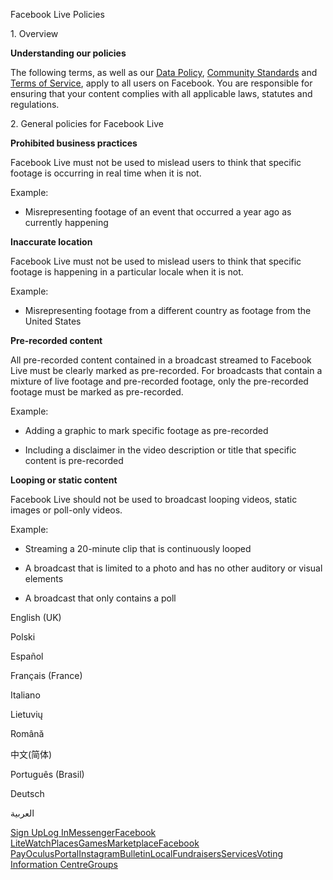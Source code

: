 Facebook Live Policies

1\. Overview

**Understanding our policies**

The following terms, as well as our [Data Policy](https://www.facebook.com/about/privacy/), [Community Standards](https://www.facebook.com/communitystandards/) and [Terms of Service](https://www.facebook.com/legal/terms), apply to all users on Facebook. You are responsible for ensuring that your content complies with all applicable laws, statutes and regulations.

2\. General policies for Facebook Live

**Prohibited business practices**

Facebook Live must not be used to mislead users to think that specific footage is occurring in real time when it is not.

Example:

*   Misrepresenting footage of an event that occurred a year ago as currently happening

**Inaccurate location**

Facebook Live must not be used to mislead users to think that specific footage is happening in a particular locale when it is not.

Example:

*   Misrepresenting footage from a different country as footage from the United States

**Pre-recorded content**

All pre-recorded content contained in a broadcast streamed to Facebook Live must be clearly marked as pre-recorded. For broadcasts that contain a mixture of live footage and pre-recorded footage, only the pre-recorded footage must be marked as pre-recorded.

Example:

*   Adding a graphic to mark specific footage as pre-recorded

*   Including a disclaimer in the video description or title that specific content is pre-recorded

**Looping or static content**

Facebook Live should not be used to broadcast looping videos, static images or poll-only videos.

Example:

*   Streaming a 20-minute clip that is continuously looped

*   A broadcast that is limited to a photo and has no other auditory or visual elements

*   A broadcast that only contains a poll

English (UK)

Polski

Español

Français (France)

Italiano

Lietuvių

Română

中文(简体)

Português (Brasil)

Deutsch

العربية

[Sign Up](https://www.facebook.com/reg/)[Log In](https://www.facebook.com/login/)[Messenger](https://l.facebook.com/l.php?u=https%3A%2F%2Fmessenger.com%2F&h=AT0AipDKMypjgkqzc4jhHBeN3LGYjfsv8u8sVPuw2o7ZU_3PbLFcyUaaBdR_NNH3M9V5GViWaYstu4n4GppY9bD2kH_lZaaxu_df2tueS2yCt9gk0pYIZB1iKfz-X9LRantbN7CHj6ZXIBAkk1xQ7tBqnYzRYTwaVrfcHg)[Facebook Lite](https://www.facebook.com/lite/)[Watch](https://en-gb.facebook.com/watch/)[Places](https://www.facebook.com/places/)[Games](https://www.facebook.com/games/)[Marketplace](https://www.facebook.com/marketplace/)[Facebook Pay](https://pay.facebook.com/)[Oculus](https://l.facebook.com/l.php?u=https%3A%2F%2Fwww.oculus.com%2F&h=AT0AipDKMypjgkqzc4jhHBeN3LGYjfsv8u8sVPuw2o7ZU_3PbLFcyUaaBdR_NNH3M9V5GViWaYstu4n4GppY9bD2kH_lZaaxu_df2tueS2yCt9gk0pYIZB1iKfz-X9LRantbN7CHj6ZXIBAkk1xQ7tBqnYzRYTwaVrfcHg)[Portal](https://portal.facebook.com/)[Instagram](https://l.facebook.com/l.php?u=https%3A%2F%2Fwww.instagram.com%2F&h=AT0AipDKMypjgkqzc4jhHBeN3LGYjfsv8u8sVPuw2o7ZU_3PbLFcyUaaBdR_NNH3M9V5GViWaYstu4n4GppY9bD2kH_lZaaxu_df2tueS2yCt9gk0pYIZB1iKfz-X9LRantbN7CHj6ZXIBAkk1xQ7tBqnYzRYTwaVrfcHg)[Bulletin](https://www.bulletin.com/)[Local](https://www.facebook.com/local/lists/245019872666104/)[Fundraisers](https://www.facebook.com/fundraisers/)[Services](https://www.facebook.com/biz/directory/)[Voting Information Centre](https://www.facebook.com/votinginformationcenter/?entry_point=c2l0ZQ%3D%3D)[Groups](https://www.facebook.com/groups/explore/)